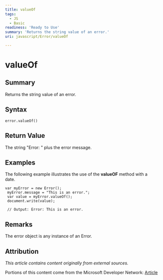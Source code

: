 ```yaml
---
title: valueOf
tags:
  - JS
  - Basic
readiness: 'Ready to Use'
summary: 'Returns the string value of an error.'
uri: javascript/Error/valueOf

---
```

# valueOf

## Summary

Returns the string value of an error.

## Syntax

    error.valueOf()

## Return Value

The string "Error: " plus the error message.

## Examples

The following example illustrates the use of the **valueOF** method with a date.

``` {.js}
var myError = new Error();
 myError.message = "This is an error.";
 var value = myError.valueOf();
 document.write(value);

 // Output: Error: This is an error.
```

## Remarks

The error object is any instance of an Error.

## Attribution

*This article contains content originally from external sources.*

Portions of this content come from the Microsoft Developer Network: [Article](http://msdn.microsoft.com/en-us/library/ie/jj155293(v=vs.94).aspx)

